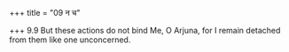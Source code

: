 +++
title = "09 न च"

+++
9.9 But these actions do not bind Me, O Arjuna, for I remain detached
from them like one unconcerned.
